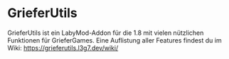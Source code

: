 # GrieferUtils
GrieferUtils ist ein LabyMod-Addon für die 1.8 mit vielen nützlichen Funktionen für GrieferGames.
Eine Auflistung aller Features findest du im Wiki: https://grieferutils.l3g7.dev/wiki/